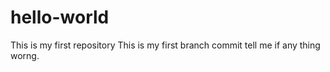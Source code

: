 # hello-world
This is my first repository
This is my first branch commit
tell me if any thing worng.

